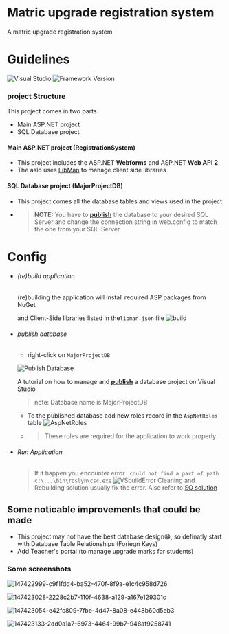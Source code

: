 # Matric upgrade registration system

A matric upgrade registration system

# Guidelines

 ![Visual Studio](https://img.shields.io/badge/Visual%20Studio-2019%7C2022-purple)
 ![Framework Version](https://img.shields.io/badge/.Net%20Framework-4.8-blue)

### project Structure

This project comes in two parts

- Main ASP.NET project
- SQL Database project

#### Main ASP.NET project (RegistrationSystem)

- This project includes the ASP.NET **Webforms** and ASP.NET **Web API 2**
- The aslo uses [LibMan](https://devblogs.microsoft.com/dotnet/library-manager-client-side-content-manager-for-web-apps/) to manage client side libraries

#### SQL Database project (MajorProjectDB)

- This project comes all the database tables and views used in the project
- > **NOTE:** You have to **[publish](https://medium.com/hitachisolutions-braintrust/create-your-first-visual-studio-database-project-e6c22e45145b)** the database to your desired SQL Server and change the connection string in web.config to match the one from your SQL-Server

# Config

- ###### (re)build application
  
  (re)building the application will install required ASP packages from NuGet
  
  and Client-Side libraries listed in the``libman.json`` file
  ![build](https://user-images.githubusercontent.com/72506370/147420060-3b16d942-6058-4858-b4b4-0c67ac33dcb2.png)

- ###### publish database
  
  - right-click on ``MajorProjectDB``
  
  ![Publish Database](https://user-images.githubusercontent.com/72506370/147419837-55412f6e-7593-4afa-a5e7-e9ab827cd2e9.jpg)
  
    A tutorial on how to manage and **[publish](https://medium.com/hitachisolutions-braintrust/create-your-first-visual-studio-database-project-e6c22e45145b)** a database project on Visual Studio
  
  > note: Database name is MajorProjectDB
  
  - To the published database add new roles record in the ``AspNetRoles`` table
    ![AspNetRoles](https://user-images.githubusercontent.com/72506370/147420553-c942b6ca-a6c6-4a49-a48d-fd3596b32eeb.png)
  
  - > These roles are required for the application to work properly

- ###### Run Application
  
  > If it happen you encounter error `` could not find a part of path c:\...\bin\roslyn\csc.exe``
  > ![VSbuildError](https://user-images.githubusercontent.com/72506370/147419914-58f73534-83cd-4460-a9bf-bf6f1b6472fd.png)
  > Cleaning and Rebuilding solution usually fix the error. Also refer to [SO solution](https://stackoverflow.com/questions/32780315/could-not-find-a-part-of-the-path-bin-roslyn-csc-exe)


## Some noticable improvements that could be made

- This project may not have the best database design😁, so definatly start with Database Table Relationships (Foriegn Keys)
- Add Teacher's portal (to manage upgrade marks for students)


### Some screenshots

![147422999-c9f1fdd4-ba52-470f-8f9a-e1c4c958d726](https://user-images.githubusercontent.com/62145841/233223729-82377402-cb0f-436b-b806-3501b053c837.png)

![147423028-2228c2b7-110f-4638-a129-a167e129301c](https://user-images.githubusercontent.com/62145841/233223746-af49603c-a06c-4587-9f44-c73e04b8c5ee.png)

![147423054-e42fc809-7fbe-4d47-8a08-e448b60d5eb3](https://user-images.githubusercontent.com/62145841/233223751-8a0dd4a5-05c2-4e19-b730-195ff20f3601.png)

![147423133-2dd0a1a7-6973-4464-99b7-948af9258741](https://user-images.githubusercontent.com/62145841/233223760-b479301b-3194-4319-bb52-8bba1af2a42e.png)




